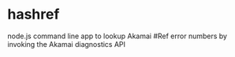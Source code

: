 # hashref

node.js command line app to lookup Akamai #Ref error numbers by invoking the Akamai diagnostics API